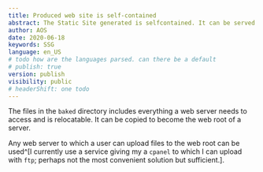 ```yaml
---
title: Produced web site is self-contained
abstract: The Static Site generated is selfcontained. It can be served by any web server.
author: AOS
date: 2020-06-18
keywords: SSG
language: en_US
# todo how are the languages parsed. can there be a default
# publish: true
version: publish
visibility: public
# headerShift: one todo 
---
```



 
The files in the `baked` directory includes everything a web server needs to access and is relocatable. It can be copied to become the web root of a server.

Any web server to which a user can upload files to the web root can be used^[I currently use a service giving my a `cpanel` to which I can upload with `ftp`; perhaps not the most convenient solution but sufficient.].

<!-- todo make the upload with ftp switch in daino -->
